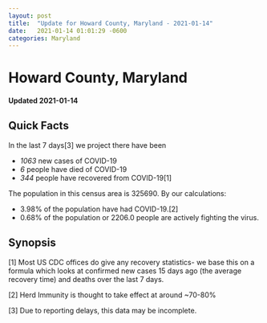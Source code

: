 ```yaml
---
layout: post
title:  "Update for Howard County, Maryland - 2021-01-14"
date:   2021-01-14 01:01:29 -0600
categories: Maryland
---
```


# Howard County, Maryland
#### Updated 2021-01-14

## Quick Facts

In the last 7 days[3] we project there have been
- *1063* new cases of COVID-19
- *6* people have died of COVID-19
- *344* people have recovered from COVID-19[1]

The population in this census area is 325690. By our calculations:
- 3.98% of the population have had COVID-19.[2]
- 0.68% of the population or 2206.0 people are actively fighting the virus.

## Synopsis




[1] Most US CDC offices do give any recovery statistics- we base this on a formula which looks at confirmed new cases
15 days ago (the average recovery time) and deaths over the last 7 days.

[2] Herd Immunity is thought to take effect at around ~70-80%

[3] Due to reporting delays, this data may be incomplete.
 
    
